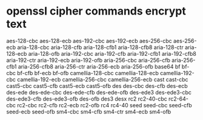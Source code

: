 # openssl cipher commands encrypt text
aes-128-cbc
aes-128-ecb
aes-192-cbc
aes-192-ecb
aes-256-cbc
aes-256-ecb
aria-128-cbc
aria-128-cfb
aria-128-cfb1
aria-128-cfb8
aria-128-ctr
aria-128-ecb
aria-128-ofb
aria-192-cbc
aria-192-cfb
aria-192-cfb1
aria-192-cfb8
aria-192-ctr
aria-192-ecb
aria-192-ofb
aria-256-cbc
aria-256-cfb
aria-256-cfb1
aria-256-cfb8
aria-256-ctr
aria-256-ecb
aria-256-ofb
base64
bf
bf-cbc
bf-cfb
bf-ecb
bf-ofb
camellia-128-cbc
camellia-128-ecb
camellia-192-cbc
camellia-192-ecb
camellia-256-cbc
camellia-256-ecb
cast
cast-cbc
cast5-cbc
cast5-cfb
cast5-ecb
cast5-ofb
des
des-cbc
des-cfb
des-ecb
des-ede
des-ede-cbc
des-ede-cfb
des-ede-ofb
des-ede3
des-ede3-cbc
des-ede3-cfb
des-ede3-ofb
des-ofb
des3
desx
rc2
rc2-40-cbc
rc2-64-cbc
rc2-cbc
rc2-cfb
rc2-ecb
rc2-ofb
rc4
rc4-40
seed
seed-cbc
seed-cfb
seed-ecb
seed-ofb
sm4-cbc
sm4-cfb
sm4-ctr
sm4-ecb
sm4-ofb
